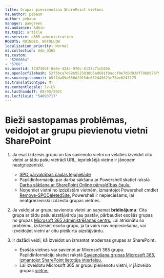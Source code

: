 ```yaml
---
title: Grupas pievienošana SharePoint vietnei
ms.author: pebaum
author: pebaum
manager: pamgreen
ms.audience: Admin
ms.topic: article
ms.service: o365-administration
ROBOTS: NOINDEX, NOFOLLOW
localization_priority: Normal
ms.collection: Adm_O365
ms.custom:
- "5200004"
- "5766"
ms.assetid: f7d730bf-0d6e-424c-970c-6137c71cb50b
ms.openlocfilehash: 52f3bca7e92e9523838b5ad691f8accf0e7d0d03df79bb575f93b024e32cf3c4
ms.sourcegitcommit: b5f7da89a650d2915dc652449623c78be6247175
ms.translationtype: MT
ms.contentlocale: lv-LV
ms.lasthandoff: 08/05/2021
ms.locfileid: "54093717"
---
```

# <a name="common-issues-when-creating-a-group-connected-site-in-sharepoint"></a>Bieži sastopamas problēmas, veidojot ar grupu pievienotu vietni SharePoint

1. Ja esat izdzēsis grupu un tās savienoto vietni un vēlaties izveidot citu vietni ar tādu pašu vietrādi URL, iepriekšējā vietne ir jānoņem neatgriezeniski.

   - [SPO pārvaldības čaulas lejupielāde](https://support.office.com/article/introduction-to-the-sharepoint-online-management-shell-c16941c3-19b4-4710-8056-34c034493429)
   - Papildinformāciju par darba sākšanu ar Powershell skatiet rakstā [Darba sākšana ar SharePoint Online pārvaldības čaulu.](/powershell/module/sharepoint-online/remove-sposite)
   - Noņemiet vietni no izdzēstām vietnēm, izmantojot Powershell cmdlet [Remove-SPODeletedSite.](/powershell/module/sharepoint-online/remove-sposite?view=sharepoint-ps) Powershell ir nepieciešams, lai neatgriezeniski izdzēstu grupas vietnes.

1. Ja veidojat ar grupu savienotu vietni un saņemat **brīdinājumu:** Cita grupa ar tādu pašu aizstājvārdu jau pastāv, pārbaudiet esošās grupas no grupas [Microsoft 365 administrēšanas centrs.](https://admin.microsoft.com/AdminPortal/Home#/groups) Lai atrisinātu šo problēmu, izdzēsiet esošo grupu, ja tā vairs nav nepieciešama, vai izveidojiet vietni ar citu piešķirtu aizstājvārdu.

1. Ir dažādi veidi, kā izveidot un izmantot modernas grupas ar SharePoint.

   - Esošās vietnes var savienot ar Microsoft 365 grupu. Papildinformāciju skatiet rakstā [Savienošana grupas Microsoft 365, izmantojot SharePoint lietotāja interfeisu.](/sharepoint/dev/transform/modernize-connect-to-office365-group#connect-an-office-365-group-using-the-sharepoint-user-interface)
   - Lai izveidotu Microsoft 365 ar grupu pievienotu vietni, ir jāizveido grupas [vietne.](https://admin.microsoft.com/sharepoint)
